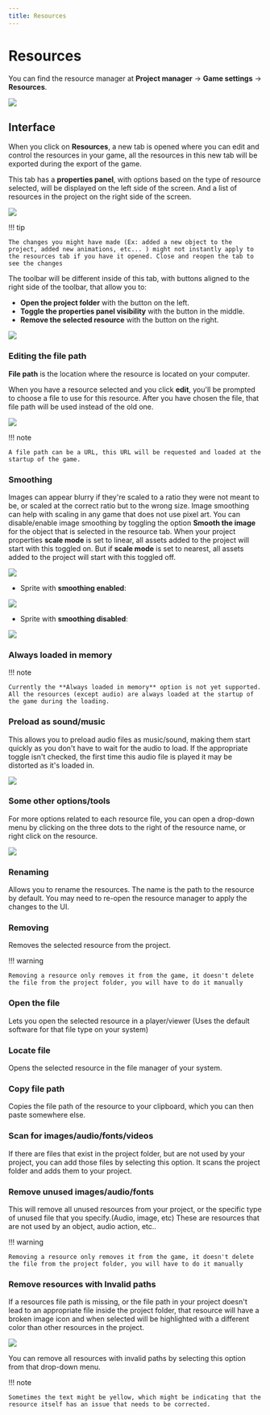 ```yaml
---
title: Resources
---
```

# Resources


You can find the resource manager at **Project manager** → **Game settings** → **Resources**.

![](/gdevelop5/interface/project-manager/resources/pasted/20230309-205340.png)

## Interface

When you click on **Resources**, a new tab is opened where you can edit and control the resources in your game, all the resources in this new tab will be exported during the export of the game. 

This tab has a **properties panel**, with options based on the type of resource selected, will be displayed on the left side of the screen. And a list of resources in the project on the right side of the screen.

![](/gdevelop5/interface/project-manager/resources/pasted/20230309-205841.png)

!!! tip

    The changes you might have made (Ex: added a new object to the project, added new animations, etc... ) might not instantly apply to the resources tab if you have it opened. Close and reopen the tab to see the changes

The toolbar will be different inside of this tab, with buttons aligned to the right side of the toolbar, that allow you to:

* **Open the project folder** with the button on the left.
* **Toggle the properties panel visibility** with the button in the middle.
* **Remove the selected resource** with the button on the right.

![](/gdevelop5/interface/project-manager/resources/pasted/20230309-210717.png)

### Editing the file path

**File path** is the location where the resource is located on your computer.

When you have a resource selected and you click **edit**, you'll be prompted to choose a file to use for this resource. After you have chosen the file, that file path will be used instead of the old one.

![](/gdevelop5/interface/project-manager/resources/pasted/20230309-212114.png)

!!! note

    A file path can be a URL, this URL will be requested and loaded at the startup of the game.

### Smoothing

Images can appear blurry if they're scaled to a ratio they were not meant to be, or scaled at the correct ratio but to the wrong size. Image smoothing can help with scaling in any game that does not use pixel art. You can disable/enable image smoothing by toggling the option **Smooth the image** for the object that is selected in the resource tab. When your project properties **scale mode** is set to linear, all assets added to the project will start with this toggled on. But if **scale mode** is set to nearest, all assets added to the project will start with this toggled off.

![](/gdevelop5/interface/project-manager/resources/pasted/20230310-180753.png)

- Sprite with **smoothing enabled**:

![](/gdevelop5/interface/project-manager/resources/pasted/20230310-181104.png)

- Sprite with **smoothing disabled**:

![](/gdevelop5/interface/project-manager/resources/pasted/20230310-181038.png)

### Always loaded in memory


!!! note

    Currently the **Always loaded in memory** option is not yet supported. All the resources (except audio) are always loaded at the startup of the game during the loading.

### Preload as sound/music


This allows you to preload audio files as music/sound, making them start quickly as you don't have to wait for the audio to load. If the appropriate toggle isn't checked, the first time this audio file is played it may be distorted as it's loaded in.

![](/gdevelop5/interface/project-manager/resources/pasted/20230310-181721.png)

### Some other options/tools



For more options related to each resource file, you can open a drop-down menu by clicking on the three dots to the right of the resource name, or right click on the resource.

![](/gdevelop5/interface/project-manager/resources/pasted/20230310-182803.png)

### Renaming


Allows you to rename the resources. The name is the path to the resource by default. You may need to re-open the resource manager to apply the changes to the UI.

### Removing

Removes the selected resource from the project.

!!! warning

    Removing a resource only removes it from the game, it doesn't delete the file from the project folder, you will have to do it manually


### Open the file


Lets you open the selected resource in a player/viewer (Uses the default software for that file type on your system)

### Locate file


Opens the selected resource in the file manager of your system.

### Copy file path


Copies the file path of the resource to your clipboard, which you can then paste somewhere else.

### Scan for images/audio/fonts/videos


If there are files that exist in the project folder, but are not used by your project, you can add those files by selecting this option. It scans the project folder and adds them to your project.

### Remove unused images/audio/fonts

This will remove all unused resources from your project, or the specific type of unused file that you specify.(Audio, image, etc) These are resources that are not used by an object, audio action, etc..

!!! warning

    Removing a resource only removes it from the game, it doesn't delete the file from the project folder, you will have to do it manually

### Remove resources with Invalid paths

If a resources file path is missing, or the file path in your project doesn't lead to an appropriate file inside the project folder, that resource will have a broken image icon and when selected will be highlighted with a different color than other resources in the project.

![](/gdevelop5/interface/project-manager/resources/pasted/20230310-184125.png)

You can remove all resources with invalid paths by selecting this option from that drop-down menu.

!!! note

    Sometimes the text might be yellow, which might be indicating that the resource itself has an issue that needs to be corrected.
